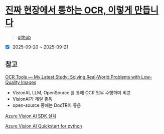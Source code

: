 # [진짜 현장에서 통하는 OCR, 이렇게 만듭니다](https://www.inflearn.com/course/%ED%98%84%EC%9E%A5-ocr/dashboard)

> [github](https://github.com/dcsolus/ocr-inflearn)

- [x] 2025-09-20 ~ 2025-09-21

## 참고

[OCR Tools — My Latest Study: Solving Real-World Problems with Low-Quality Images](https://medium.com/@johnidouglasmarangon/ocr-tools-my-latest-study-solving-real-world-problems-with-low-quality-images-dce26cbcdf9a)

- VisionAI, LLM, OpenSource 를 통해 OCR 업무 수행하며 비교
- VisionAI가 제일 좋음
- open-source 중에는 DocTR이 좋음

[Azure Vision AI SDK 설치](https://learn.microsoft.com/en-us/azure/ai-services/computer-vision/sdk/install-sdk?tabs=dotnetcli%2Cterminal%2Cwindows%2Cubuntu%2Cmaven&pivots=programming-language-python)

[Azure Vision AI Quickstart for python](https://learn.microsoft.com/en-us/azure/ai-services/computer-vision/quickstarts-sdk/image-analysis-client-library-40?tabs=visual-studio%2Cwindows&pivots=programming-language-python)

